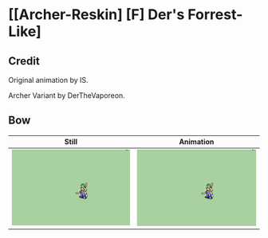 # [\[Archer-Reskin\] \[F\] Der's Forrest-Like]

## Credit

Original animation by IS.

Archer Variant by DerTheVaporeon.
	
## Bow

| Still | Animation |
| :---: | :-------: |
| ![Bow still](./Bow_000.png) | ![Bow animation](./Bow.gif) |
